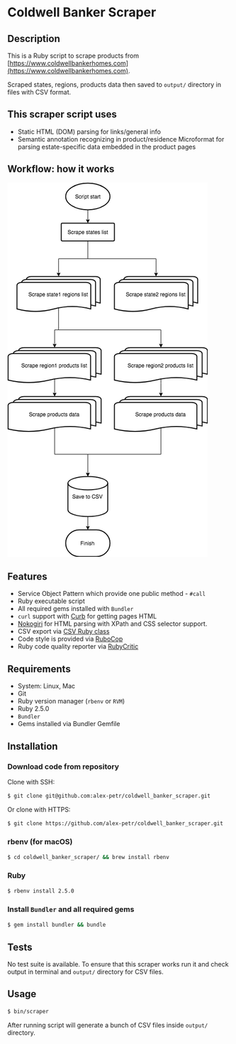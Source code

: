 # Coldwell Banker Scraper

## Description

This is a Ruby script to scrape products from 
[https://www.coldwellbankerhomes.com](https://www.coldwellbankerhomes.com).

Scraped states, regions, products data then saved to `output/` directory in 
files with CSV format.

## This scraper script uses

* Static HTML (DOM) parsing for links/general info
* Semantic annotation recognizing in product/residence Microformat for parsing
  estate-specific data embedded in the product pages

## Workflow: how it works

![Workflow](https://github.com/alex-petr/coldwell_banker_scraper/raw/master/doc/Workflow.png)

## Features

* Service Object Pattern which provide one public method - `#call`
* Ruby executable script
* All required gems installed with `Bundler`
* `curl` support with [Curb](https://github.com/taf2/curb) for getting pages HTML
* [Nokogiri](https://github.com/sparklemotion/nokogiri) for HTML parsing with 
XPath and CSS selector support.
* CSV export via [CSV Ruby class](http://ruby-doc.org/stdlib-2.0.0/libdoc/csv/rdoc/CSV.html)
* Code style is provided via [RuboCop](https://github.com/rubocop-hq/rubocop)
* Ruby code quality reporter via [RubyCritic](https://github.com/whitesmith/rubycritic)

## Requirements

* System: Linux, Mac
* Git
* Ruby version manager (`rbenv` or `RVM`)
* Ruby 2.5.0
* `Bundler`
* Gems installed via Bundler Gemfile

## Installation

### Download code from repository

Clone with SSH:

```bash
$ git clone git@github.com:alex-petr/coldwell_banker_scraper.git
```

Or clone with HTTPS:

```bash
$ git clone https://github.com/alex-petr/coldwell_banker_scraper.git
```

### rbenv (for macOS)

```bash
$ cd coldwell_banker_scraper/ && brew install rbenv
```

### Ruby

```bash
$ rbenv install 2.5.0
```

### Install `Bundler` and all required gems

```bash
$ gem install bundler && bundle
```

## Tests

No test suite is available. To ensure that this scraper works run it and check 
output in terminal and `output/` directory for CSV files.

## Usage

```bash
$ bin/scraper
```

After running script will generate a bunch of CSV files inside `output/` directory.
